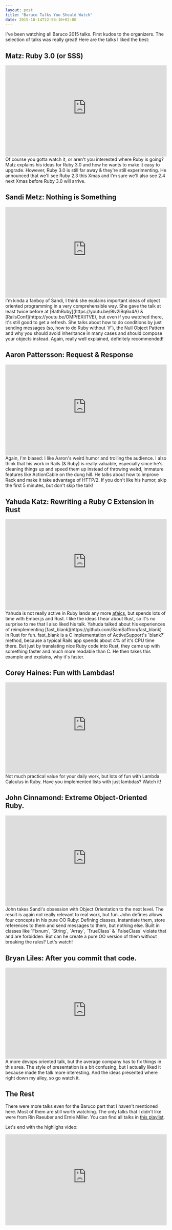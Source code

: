 ```yaml
---
layout: post
title: "Baruco Talks You Should Watch"
date: 2015-10-14T22:58:10+02:00
---
```


I've been watching all Baruco 2015 talks. First kudos to the organizers. The selection of talks was really great! Here are the talks I liked the best:

## Matz: Ruby 3.0 (or SSS)

<div class="embed-container">
<iframe src="https://www.youtube-nocookie.com/embed/48iKjUcENRE?rel=0" frameborder="0" allowfullscreen></iframe>
</div>
Of course you gotta watch it, or aren't you interested where Ruby is going? Matz explains his ideas for Ruby 3.0 and how he wants to make it easy to upgrade. However, Ruby 3.0 is still far away & they're still experimenting. He announced that we'll see Ruby 2.3 this Xmas and I'm sure we'll also see 2.4 next Xmas before Ruby 3.0 will arrive.

## Sandi Metz: Nothing is Something

<div class="embed-container">
<iframe src="https://www.youtube-nocookie.com/embed/9mLK_8hKii8?rel=0" frameborder="0" allowfullscreen></iframe>
</div>
I'm kinda a fanboy of Sandi, I think she explains important ideas of object oriented programming in a very comprehensible way.
She gave the talk at least twice before at [BathRuby](https://youtu.be/9lv2lBq6x4A) & [RailsConf](https://youtu.be/OMPfEXIlTVE), but even if you watched there, it's still good to get a refresh.
She talks about how to do conditions by just sending messages (so, how to do Ruby without `if`), the Null Object Pattern and why you should avoid inheritance in many cases and should compose your objects instead.
Again, really well explained, definitely recommended!

## Aaron Pattersson: Request & Response

<div class="embed-container">
<iframe src="https://www.youtube-nocookie.com/embed/1EeWXojdqvU?rel=0" frameborder="0" allowfullscreen></iframe>
</div>
Again, I'm biased: I like Aaron's weird humor and trolling the audience.
I also think that his work in Rails (& Ruby) is really valuable, especially since he's cleaning things up and speed them up instead of throwing weird, immature features like ActionCable on the dung hill.
He talks about how to improve Rack and make it take advantage of HTTP/2.
If you don't like his humor, skip the first 5 minutes, but don't skip the talk!

## Yahuda Katz: Rewriting a Ruby C Extension in Rust

<div class="embed-container">
<iframe src="https://www.youtube-nocookie.com/embed/2BdJeSC4FFI?rel=0" frameborder="0" allowfullscreen></iframe>
</div>
Yahuda is not really active in Ruby lands any more <abbr title="As far as I can see">afaics</abbr>, but spends lots of time with Ember.js and Rust.
I like the ideas I hear about Rust, so it's no surprise to me that I also liked his talk.
Yahuda talked about his experiences of reimplementing [fast_blank](https://github.com/SamSaffron/fast_blank) in Rust for fun.
fast_blank is a C implementation of ActiveSupport's `blank?` method, because a typical Rails app spends about 4% of it's CPU time there.
But just by translating nice Ruby code into Rust, they came up with something faster and much more readable than C.
He then takes this example and explains, why it's faster.

## Corey Haines: Fun with Lambdas!

<div class="embed-container">
<iframe src="https://www.youtube-nocookie.com/embed/gULkBpl3e7c?rel=0" frameborder="0" allowfullscreen></iframe>
</div>
Not much practical value for your daily work, but lots of fun with Lambda Calculus in Ruby. Have you implemented lists with just lambdas? Watch it!

## John Cinnamond: Extreme Object-Oriented Ruby.

<div class="embed-container">
<iframe src="https://www.youtube-nocookie.com/embed/FDs-sSxo2iY?rel=0" frameborder="0" allowfullscreen></iframe>
</div>
John takes Sandi's obsession with Object Orientation to the next level.
The result is again not really relevant to real work, but fun.
John defines allows four concepts in his pure OO Ruby: Defining classes, instantiate them, store references to them and send messages to them, but nothing else.
Built in classes like `Fixnum`, `String`, `Array`, `TrueClass` & `FalseClass` violate that and are forbidden.
But can he create a pure OO version of them without breaking the rules? Let's watch!

## Bryan Liles: After you commit that code.

<div class="embed-container">
<iframe src="https://www.youtube-nocookie.com/embed/xytTA4dKaP0?rel=0" frameborder="0" allowfullscreen></iframe>
</div>
A more devops oriented talk, but the average company has to fix things in this area.
The style of presentation is a bit confusing, but I actually liked it because made the talk more interesting.
And the ideas presented where right down my alley, so go watch it.

## The Rest

There were more talks even for the Baruco part that I haven't mentioned here. Most of them are still worth watching. The only talks that I didn't like were from Rin Raeuber and Ernie Miller. You can find all talks in [this playlist](https://youtu.be/CLPgyri3fEY?list=PLe9psSNJBf77PgzYZ2yId2RfUkd9_lMMr).

Let's end with the highlighs video:
<div class="embed-container">
<iframe src="https://www.youtube-nocookie.com/embed/UUKh1cEfJ0w?rel=0" frameborder="0" allowfullscreen></iframe>
</div>
<style>.embed-container { position: relative; padding-bottom: 56.25%; height: 0; overflow: hidden; max-width: 100%; } .embed-container iframe, .embed-container object, .embed-container embed { position: absolute; top: 0; left: 0; width: 100%; height: 100%; }</style>
